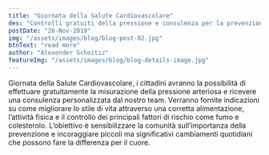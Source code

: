```yaml
---
title: "Giornata della Salute Cardiovascolare"
des: "Controlli gratuiti della pressione e consulenza per la prevenzione cardiovascolare."
postDate: "26-Nov-2019"
img: "/assets/images/blog/blog-post-02.jpg"
btnText: "read more"
author: "Alexender Schoitiz"
featureImg: "/assets/images/blog/blog-details-image.jpg"
---
```


Giornata della Salute Cardiovascolare, i cittadini avranno la possibilità di effettuare gratuitamente la misurazione della pressione arteriosa e ricevere una consulenza personalizzata dal nostro team. Verranno fornite indicazioni su come migliorare lo stile di vita attraverso una corretta alimentazione, l’attività fisica e il controllo dei principali fattori di rischio come fumo e colesterolo. L’obiettivo è sensibilizzare la comunità sull’importanza della prevenzione e incoraggiare piccoli ma significativi cambiamenti quotidiani che possono fare la differenza per il cuore.
